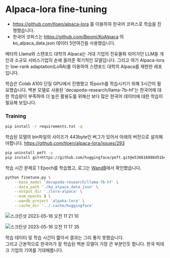 # Alpaca-lora fine-tuning

- https://github.com/tloen/alpaca-lora 를 이용하여 한국어 코퍼스로 학습을 진행했습니다.
- 한국어 코퍼스는 https://github.com/Beomi/KoAlpaca 의 ko_alpaca_data.json 데이터 5만여건을 사용했습니다.

메타의 Llama와 스탠포드 대학의 Alpaca는 거대 기업의 전유물화 되어가던 LLM을 개인과 소규모 서비스기업의 손에 올려준 획기적인 모델입니다.
그리고 여기 Alpaca-lora는 low-rank adaptation(LoRA)를 이용하여 스탠포드 대학의 Alpaca를 재현한 레포입니다.

학습은 Colab A100 단일 GPU에서 진행했고 1Epoch를 학습시키기 위해 3시간이 필요했습니다.
백본 모델로 사용된 'decapoda-research/llama-7b-hf'는 한국어에 대한 학습량이 부족하여 더 높은 활용도를 위해선 보다 많은 한국어 데이터에 대한 학습이 필요해 보입니다.

### Training

```bash
pip install -r requirements.txt -q
```

학습된 모델의 bin파일의 사이즈가 443byte인 버그가 있어서 아래의 버전으로 설치해야합니다. https://github.com/tloen/alpaca-lora/issues/293
```bash
pip uninstall peft -y
pip install git+https://github.com/huggingface/peft.git@e536616888d51b453ed354a6f1e243fecb02ea08
```

학습 시간 문제로 1 Epoch를 학습했고, 로그는 [WandB](https://wandb.ai/site)에서 확인했습니다.
```bash
python finetune.py \
    --base_model 'decapoda-research/llama-7b-hf' \
    --data_path './ko_alpaca_data.json' \
    --output_dir './lora-alpaca' \
    --num_epochs 1 \
    --wandb_project 'alpaka-lora' \
    --cache_dir '../.cache/huggingface'
```
![스크린샷 2023-05-16 오전 11 21 10](https://github.com/mypeacefulcode/alpaca-lora/assets/16236194/1c9e3fae-fb4c-4b39-b9d9-02f650a63950)


![스크린샷 2023-05-16 오전 11 17 35](https://github.com/mypeacefulcode/alpaca-lora/assets/16236194/df6fec8d-91ae-4db2-a783-df92373231b0)

학습 데이터 및 학습 시간이 짧아서 결과는 그리 좋지 못했습니다.  
그리고 근본적으로 한국어가 잘 학습된 백본 모델이 가장 큰 부분인듯 합니다. 한국 빅테크 기업의 기여를 기대해봅니다.

